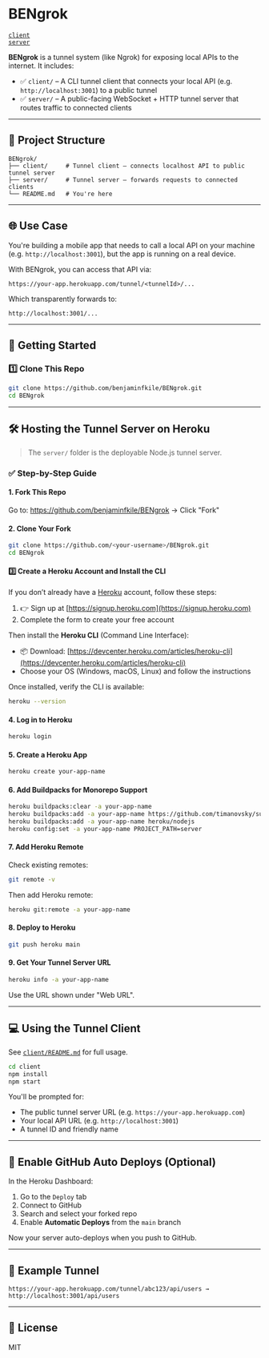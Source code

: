# BENgrok

[`client`](client/README.md)  
[`server`](server/README.md)


**BENgrok** is a tunnel system (like Ngrok) for exposing local APIs to the internet. It includes:

- ✅ `client/` – A CLI tunnel client that connects your local API (e.g. `http://localhost:3001`) to a public tunnel
- ✅ `server/` – A public-facing WebSocket + HTTP tunnel server that routes traffic to connected clients

---

## 🧩 Project Structure

```
BENgrok/
├── client/     # Tunnel client – connects localhost API to public tunnel server
├── server/     # Tunnel server – forwards requests to connected clients
└── README.md   # You're here
```

---

## 🌐 Use Case

You're building a mobile app that needs to call a local API on your machine (e.g. `http://localhost:3001`), but the app is running on a real device.

With BENgrok, you can access that API via:

```
https://your-app.herokuapp.com/tunnel/<tunnelId>/...
```

Which transparently forwards to:

```
http://localhost:3001/...
```

---

## 🚀 Getting Started

### 1️⃣ Clone This Repo

```bash
git clone https://github.com/benjaminfkile/BENgrok.git
cd BENgrok
```

---

## 🛠 Hosting the Tunnel Server on Heroku

> The `server/` folder is the deployable Node.js tunnel server.

### ✅ Step-by-Step Guide

#### 1. Fork This Repo

Go to: https://github.com/benjaminfkile/BENgrok → Click "Fork"

#### 2. Clone Your Fork

```bash
git clone https://github.com/<your-username>/BENgrok.git
cd BENgrok
```

#### 3️⃣ Create a Heroku Account and Install the CLI

If you don’t already have a [Heroku](https://heroku.com) account, follow these steps:

1. 👉 Sign up at [https://signup.heroku.com](https://signup.heroku.com)
2. Complete the form to create your free account

Then install the **Heroku CLI** (Command Line Interface):

- 📦 Download: [https://devcenter.heroku.com/articles/heroku-cli](https://devcenter.heroku.com/articles/heroku-cli)
- Choose your OS (Windows, macOS, Linux) and follow the instructions

Once installed, verify the CLI is available:

```bash
heroku --version
```

#### 4. Log in to Heroku

```bash
heroku login
```

#### 5. Create a Heroku App

```bash
heroku create your-app-name
```

#### 6. Add Buildpacks for Monorepo Support

```bash
heroku buildpacks:clear -a your-app-name
heroku buildpacks:add -a your-app-name https://github.com/timanovsky/subdir-heroku-buildpack
heroku buildpacks:add -a your-app-name heroku/nodejs
heroku config:set -a your-app-name PROJECT_PATH=server
```

#### 7. Add Heroku Remote

Check existing remotes:

```bash
git remote -v
```

Then add Heroku remote:

```bash
heroku git:remote -a your-app-name
```

#### 8. Deploy to Heroku

```bash
git push heroku main
```

#### 9. Get Your Tunnel Server URL

```bash
heroku info -a your-app-name
```

Use the URL shown under "Web URL".

---

## 💻 Using the Tunnel Client

See [`client/README.md`](./client/README.md) for full usage.

```bash
cd client
npm install
npm start
```

You'll be prompted for:

- The public tunnel server URL (e.g. `https://your-app.herokuapp.com`)
- Your local API URL (e.g. `http://localhost:3001`)
- A tunnel ID and friendly name

---

## 🔁 Enable GitHub Auto Deploys (Optional)

In the Heroku Dashboard:

1. Go to the `Deploy` tab
2. Connect to GitHub
3. Search and select your forked repo
4. Enable **Automatic Deploys** from the `main` branch

Now your server auto-deploys when you push to GitHub.

---

## 🧪 Example Tunnel

```
https://your-app.herokuapp.com/tunnel/abc123/api/users → http://localhost:3001/api/users
```

---

## 📄 License

MIT